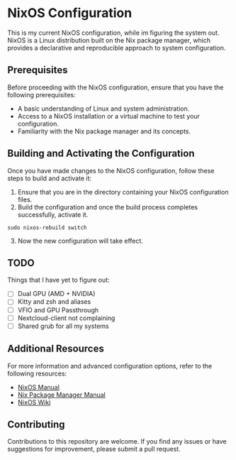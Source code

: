 # NixOS Configuration

This is my current NixOS configuration, while im figuring the system out. NixOS is a Linux distribution built on the Nix package manager, which provides a declarative and reproducible approach to system configuration.

## Prerequisites

Before proceeding with the NixOS configuration, ensure that you have the following prerequisites:

- A basic understanding of Linux and system administration.
- Access to a NixOS installation or a virtual machine to test your configuration.
- Familiarity with the Nix package manager and its concepts.

## Building and Activating the Configuration

Once you have made changes to the NixOS configuration, follow these steps to build and activate it:

1. Ensure that you are in the directory containing your NixOS configuration files.
2. Build the configuration and once the build process completes successfully, activate it.

```
sudo nixos-rebuild switch
```

3. Now the new configuration will take effect.

## TODO

Things that I have yet to figure out:

- [ ] Dual GPU (AMD + NVIDIA)
- [ ] Kitty and zsh and aliases
- [ ] VFIO and GPU Passthrough
- [ ] Nextcloud-client not complaining
- [ ] Shared grub for all my systems

## Additional Resources

For more information and advanced configuration options, refer to the following resources:

- [NixOS Manual](https://nixos.org/manual/nixos/stable/)
- [Nix Package Manager Manual](https://nixos.org/manual/nix/stable/)
- [NixOS Wiki](https://nixos.wiki/)

## Contributing

Contributions to this repository are welcome. If you find any issues or have suggestions for improvement, please submit a pull request.
